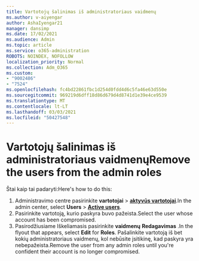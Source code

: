 ```yaml
---
title: Vartotojų šalinimas iš administratoriaus vaidmenų
ms.author: v-aiyengar
author: AshaIyengar21
manager: dansimp
ms.date: 17/02/2021
ms.audience: Admin
ms.topic: article
ms.service: o365-administration
ROBOTS: NOINDEX, NOFOLLOW
localization_priority: Normal
ms.collection: Adm_O365
ms.custom:
- "9002486"
- "7524"
ms.openlocfilehash: fc4bd22861fbc1d254d0fdd4d6c5fa46e63d550e
ms.sourcegitcommit: 969219d6dff18d86d679d4d8741d1e39e4ce9539
ms.translationtype: MT
ms.contentlocale: lt-LT
ms.lasthandoff: 03/03/2021
ms.locfileid: "50427548"
---
```

# <a name="remove-the-users-from-the-admin-roles"></a><span data-ttu-id="1eebe-102">Vartotojų šalinimas iš administratoriaus vaidmenų</span><span class="sxs-lookup"><span data-stu-id="1eebe-102">Remove the users from the admin roles</span></span>

<span data-ttu-id="1eebe-103">Štai kaip tai padaryti:</span><span class="sxs-lookup"><span data-stu-id="1eebe-103">Here's how to do this:</span></span>

1. <span data-ttu-id="1eebe-104">Administravimo centre pasirinkite **vartotojai**  >  [**aktyvūs vartotojai**](https://go.microsoft.com/fwlink/p/?linkid=834822).</span><span class="sxs-lookup"><span data-stu-id="1eebe-104">In the admin center, select **Users** > [**Active users**](https://go.microsoft.com/fwlink/p/?linkid=834822).</span></span>
1. <span data-ttu-id="1eebe-105">Pasirinkite vartotoją, kurio paskyra buvo pažeista.</span><span class="sxs-lookup"><span data-stu-id="1eebe-105">Select the user whose account has been compromised.</span></span>
1. <span data-ttu-id="1eebe-106">Pasirodžiusiame Iškeliamasis pasirinkite **vaidmenų** **Redagavimas** .</span><span class="sxs-lookup"><span data-stu-id="1eebe-106">In the flyout that appears, select **Edit** for **Roles**.</span></span> <span data-ttu-id="1eebe-107">Pašalinkite vartotoją iš bet kokių administratoriaus vaidmenų, kol nebūsite įsitikinę, kad paskyra yra nebepažeista.</span><span class="sxs-lookup"><span data-stu-id="1eebe-107">Remove the user from any admin roles until you're confident their account is no longer compromised.</span></span>

